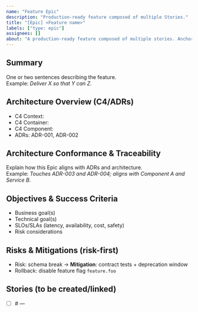 ```yaml
---
name: "Feature Epic"
description: "Production-ready feature composed of multiple Stories."
title: "[Epic] <Feature name>"
labels: ["type: epic"]
assignees: []
about: "A production-ready feature composed of multiple stories. Anchors architecture, ADRs, and traceability. Lives across multiple sprints if needed."
---
```


## Summary
One or two sentences describing the feature.  
Example: *Deliver X so that Y can Z.*

## Architecture Overview (C4/ADRs)
- C4 Context: <link>  
- C4 Container: <link>  
- C4 Component: <link>  
- ADRs: ADR-001, ADR-002  

## Architecture Conformance & Traceability
Explain how this Epic aligns with ADRs and architecture.  
Example: *Touches ADR-003 and ADR-004; aligns with Component A and Service B.*

## Objectives & Success Criteria
- Business goal(s)  
- Technical goal(s)  
- SLOs/SLAs (latency, availability, cost, safety)  
- Risk considerations  

## Risks & Mitigations (risk-first)
- Risk: schema break → **Mitigation**: contract tests + deprecation window  
- Rollback: disable feature flag `feature.foo`  

## Stories (to be created/linked)
- [ ] #<StoryID-or-placeholder> — <title>  
- [ ] #<StoryID-or-placeholder> — <title>  
- [ ] #<StoryID-or-placeholder> — <title>  

## Definition of Done (Epic)
- [ ] All Stories merged behind a feature flag with rollback plan  
- [ ] Tests pass at all levels (unit, integration, contract, perf, security; AI eval if applicable)  
- [ ] SLOs validated (no regression vs. budget)  
- [ ] Observability (metrics/logs/traces) and alerts/dashboards in place  
- [ ] Docs & runbooks updated; ADRs added/updated as needed  
